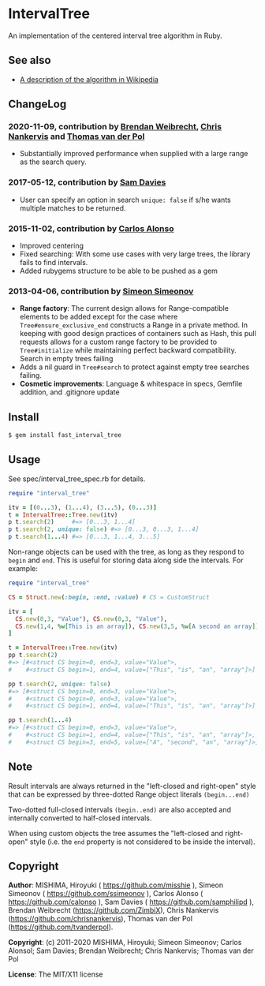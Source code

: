 # IntervalTree

An implementation of the centered interval tree algorithm in Ruby.

## See also

* [A description of the algorithm in Wikipedia](http://en.wikipedia.org/wiki/Interval_tree)

## ChangeLog

### 2020-11-09, contribution by [Brendan Weibrecht](https://github.com/ZimbiX), [Chris Nankervis](https://github.com/chrisnankervis) and [Thomas van der Pol](https://github.com/tvanderpol)

* Substantially improved performance when supplied with a large range as the search query.

### 2017-05-12, contribution by [Sam Davies](https://github.com/samphilipd)

* User can specify an option in search `unique: false` if s/he wants multiple matches to be returned.

### 2015-11-02, contribution by [Carlos Alonso](https://github.com/calonso)

* Improved centering
* Fixed searching: With some use cases with very large trees, the library fails to find intervals.
* Added rubygems structure to be able to be pushed as a gem

### 2013-04-06, contribution by [Simeon Simeonov](https://github.com/ssimeonov)

* **Range factory**: The current design allows for Range-compatible elements to be added except for the case where `Tree#ensure_exclusive_end` constructs a Range in a private method. In keeping with good design practices of containers such as Hash, this pull requests allows for a custom range factory to be provided to `Tree#initialize` while maintaining perfect backward compatibility.
Search in empty trees failing
* Adds a nil guard in `Tree#search` to protect against empty tree searches failing.
* **Cosmetic improvements**: Language & whitespace in specs, Gemfile addition, and .gitignore update

## Install

```bash
$ gem install fast_interval_tree
```

## Usage

See spec/interval_tree_spec.rb for details.

```ruby
require "interval_tree"

itv = [(0...3), (1...4), (3...5), (0...3)]
t = IntervalTree::Tree.new(itv)
p t.search(2)     #=> [0...3, 1...4]
p t.search(2, unique: false) #=> [0...3, 0...3, 1...4]
p t.search(1...4) #=> [0...3, 1...4, 3...5]
```

Non-range objects can be used with the tree, as long as they respond to `begin` and `end`. This is useful for storing data along side the intervals. For example:
```ruby
require "interval_tree"

CS = Struct.new(:begin, :end, :value) # CS = CustomStruct

itv = [
  CS.new(0,3, "Value"), CS.new(0,3, "Value"),
  CS.new(1,4, %w[This is an array]), CS.new(3,5, %w[A second an array])
]

t = IntervalTree::Tree.new(itv)
pp t.search(2)     
#=> [#<struct CS begin=0, end=3, value="Value">,
#    #<struct CS begin=1, end=4, value=["This", "is", "an", "array"]>]

pp t.search(2, unique: false) 
#=> [#<struct CS begin=0, end=3, value="Value">,
#    #<struct CS begin=0, end=3, value="Value">, 
#    #<struct CS begin=1, end=4, value=["This", "is", "an", "array"]>]

pp t.search(1...4) 
#=> [#<struct CS begin=0, end=3, value="Value">,
#    #<struct CS begin=1, end=4, value=["This", "is", "an", "array"]>,
#    #<struct CS begin=3, end=5, value=["A", "second", "an", "array"]>]
```

## Note

Result intervals are always returned
in the "left-closed and right-open" style that can be expressed
by three-dotted Range object literals `(begin...end)`

Two-dotted full-closed intervals `(begin..end)` are also accepted and internally
converted to half-closed intervals.

When using custom objects the tree assumes the "left-closed and right-open" style (i.e. the `end` property is not
considered to be inside the interval).

## Copyright

**Author**: MISHIMA, Hiroyuki ( https://github.com/misshie ),  Simeon Simeonov ( https://github.com/ssimeonov ), Carlos Alonso ( https://github.com/calonso ), Sam Davies ( https://github.com/samphilipd ), Brendan Weibrecht (https://github.com/ZimbiX), Chris Nankervis (https://github.com/chrisnankervis), Thomas van der Pol (https://github.com/tvanderpol).

**Copyright**: (c) 2011-2020 MISHIMA, Hiroyuki; Simeon Simeonov; Carlos Alonsol; Sam Davies; Brendan Weibrecht; Chris Nankervis; Thomas van der Pol

**License**: The MIT/X11 license
